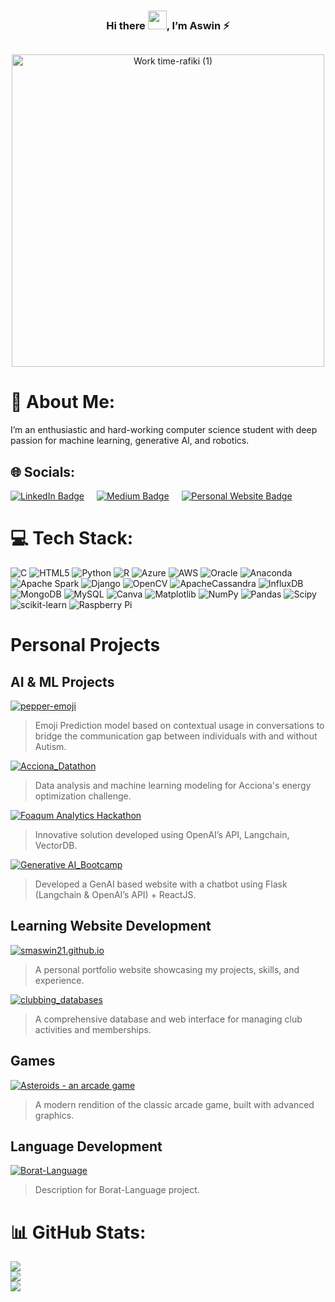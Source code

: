 <h3 align="center">
  Hi there <img src="https://raw.githubusercontent.com/MartinHeinz/MartinHeinz/master/wave.gif" width="30px">, I’m Aswin ⚡️
</h3>

<div align="center">
  <img src="https://komarev.com/ghpvc/?username=smaswin21&style=flat-square&color=blue" alt=""/>
</div>

<p align="center">
  <img src="https://github.com/smaswin21/smaswin21/assets/130904493/e07c97c6-e6db-4fa8-a322-f0fc09823c62" width="500" alt="Work time-rafiki (1)"/>
</p>


# 💫 About Me:

I’m an enthusiastic and hard-working computer science student with deep passion for machine learning, generative AI, and robotics. 

## 🌐 Socials:

<div id="social-badges" style="display: flex; align-items: center; gap: 20px;">
  <a href="https://www.linkedin.com/in/aswin-subramanian-maheswaran-3b9a2323b?utm_source=share&utm_campaign=share_via&utm_content=profile&utm_medium=android_app" target="_blank">
    <img src="https://img.shields.io/badge/LinkedIn-blue?style=for-the-badge&logo=linkedin&logoColor=white" alt="LinkedIn Badge"/>
  </a>

  
  <a href="https://medium.com/@sm.aswin21" target="_blank">
    <img src="https://img.shields.io/badge/Medium-black?style=for-the-badge&logo=medium&logoColor=white" alt="Medium Badge"/>
  </a>

  
  <a href="https://smaswin21.github.io/" target="_blank">
    <img src="https://img.shields.io/badge/Personal_Website-lightgreen?style=for-the-badge&logoColor=white" alt="Personal Website Badge"/>
  </a>
</div>


# 💻 Tech Stack:
![C](https://img.shields.io/badge/c-%2300599C.svg?style=for-the-badge&logo=c&logoColor=white) ![HTML5](https://img.shields.io/badge/html5-%23E34F26.svg?style=for-the-badge&logo=html5&logoColor=white) ![Python](https://img.shields.io/badge/python-3670A0?style=for-the-badge&logo=python&logoColor=ffdd54) ![R](https://img.shields.io/badge/r-%23276DC3.svg?style=for-the-badge&logo=r&logoColor=white) ![Azure](https://img.shields.io/badge/azure-%230072C6.svg?style=for-the-badge&logo=microsoftazure&logoColor=white) ![AWS](https://img.shields.io/badge/AWS-%23FF9900.svg?style=for-the-badge&logo=amazon-aws&logoColor=white) ![Oracle](https://img.shields.io/badge/Oracle-F80000?style=for-the-badge&logo=oracle&logoColor=white) ![Anaconda](https://img.shields.io/badge/Anaconda-%2344A833.svg?style=for-the-badge&logo=anaconda&logoColor=white) ![Apache Spark](https://img.shields.io/badge/Apache%20Spark-FDEE21?style=for-the-badge&logo=apachespark&logoColor=black) ![Django](https://img.shields.io/badge/django-%23092E20.svg?style=for-the-badge&logo=django&logoColor=white) ![OpenCV](https://img.shields.io/badge/opencv-%23white.svg?style=for-the-badge&logo=opencv&logoColor=white) ![ApacheCassandra](https://img.shields.io/badge/cassandra-%231287B1.svg?style=for-the-badge&logo=apache-cassandra&logoColor=white) ![InfluxDB](https://img.shields.io/badge/InfluxDB-22ADF6?style=for-the-badge&logo=InfluxDB&logoColor=white) ![MongoDB](https://img.shields.io/badge/MongoDB-%234ea94b.svg?style=for-the-badge&logo=mongodb&logoColor=white) ![MySQL](https://img.shields.io/badge/mysql-%2300000f.svg?style=for-the-badge&logo=mysql&logoColor=white) ![Canva](https://img.shields.io/badge/Canva-%2300C4CC.svg?style=for-the-badge&logo=Canva&logoColor=white) ![Matplotlib](https://img.shields.io/badge/Matplotlib-%23ffffff.svg?style=for-the-badge&logo=Matplotlib&logoColor=black) ![NumPy](https://img.shields.io/badge/numpy-%23013243.svg?style=for-the-badge&logo=numpy&logoColor=white) ![Pandas](https://img.shields.io/badge/pandas-%23150458.svg?style=for-the-badge&logo=pandas&logoColor=white) ![Scipy](https://img.shields.io/badge/SciPy-%230C55A5.svg?style=for-the-badge&logo=scipy&logoColor=%white) ![scikit-learn](https://img.shields.io/badge/scikit--learn-%23F7931E.svg?style=for-the-badge&logo=scikit-learn&logoColor=white) ![Raspberry Pi](https://img.shields.io/badge/-RaspberryPi-C51A4A?style=for-the-badge&logo=Raspberry-Pi)

# Personal Projects

## AI & ML Projects

[![pepper-emoji](https://img.shields.io/badge/pepper--emoji-007ec6?style=for-the-badge&logo=github)](https://github.com/smaswin21/pepper-emoji)
> Emoji Prediction model based on contextual usage in conversations to bridge the communication gap between individuals with and without Autism. 

[![Acciona_Datathon](https://img.shields.io/badge/Acciona_Datathon-007ec6?style=for-the-badge&logo=github)](https://github.com/ahubler01/Acciona_Datathon)
> Data analysis and machine learning modeling for Acciona's energy optimization challenge.

[![Foaqum Analytics Hackathon](https://img.shields.io/badge/hackathon-007ec6?style=for-the-badge&logo=github)](https://github.com/smaswin21/hackathon)
> Innovative solution developed using OpenAI’s API, Langchain, VectorDB. 

[![Generative AI_Bootcamp](https://img.shields.io/badge/genAI_Bootcamp-007ec6?style=for-the-badge&logo=github)](https://github.com/smaswin21/genAI_Bootcamp)
> Developed a GenAI based website with a chatbot using Flask (Langchain & OpenAI’s API) + ReactJS.

## Learning Website Development 

[![smaswin21.github.io](https://img.shields.io/badge/smaswin21.github.io-Project_Badge_Color?style=for-the-badge&logo=github)](https://github.com/smaswin21/smaswin21.github.io)
> A personal portfolio website showcasing my projects, skills, and experience.


[![clubbing_databases](https://img.shields.io/badge/clubbing_databases-Project_Badge_Color?style=for-the-badge&logo=github)](https://github.com/smaswin21/clubbing_databases)
> A comprehensive database and web interface for managing club activities and memberships.


## Games

[![Asteroids - an arcade game](https://img.shields.io/badge/Asteroids--an%20arcade%20game-red?style=for-the-badge&logo=github)](https://github.com/smaswin21/Asteroids--an-arcade-game)
> A modern rendition of the classic arcade game, built with advanced graphics.

## Language Development

[![Borat-Language](https://img.shields.io/badge/Borat--Language-yellow?style=for-the-badge&logo=github)](https://github.com/smaswin21/Borat-Language)
> Description for Borat-Language project.



# 📊 GitHub Stats:
![](https://github-readme-stats.vercel.app/api?username=smaswin21&theme=swift&hide_border=false&include_all_commits=true&count_private=true)<br/>
![](https://github-readme-streak-stats.herokuapp.com/?user=smaswin21&theme=swift&hide_border=false)<br/>
![](https://github-readme-stats.vercel.app/api/top-langs/?username=smaswin21&theme=swift&hide_border=false&include_all_commits=true&count_private=true&layout=compact)

